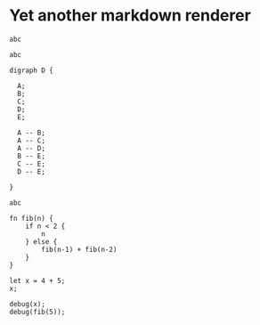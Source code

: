 # Yet another markdown renderer

```{"t": "Test"}
abc
```

```{"t": "Graph"}
abc
```

```{"t": "Graph"}
digraph D {

  A;
  B;
  C;
  D;
  E;

  A -- B;
  A -- C;
  A -- D;
  B -- E;
  C -- E;
  D -- E;

}
```

```{"t": "aa"}
abc
```

```{"t": "ScriptGlobals"}
fn fib(n) {
    if n < 2 {
        n
    } else {
        fib(n-1) + fib(n-2)
    }
}
```

```{"t": "Script"}
let x = 4 + 5;
x;

debug(x);
debug(fib(5));
```
